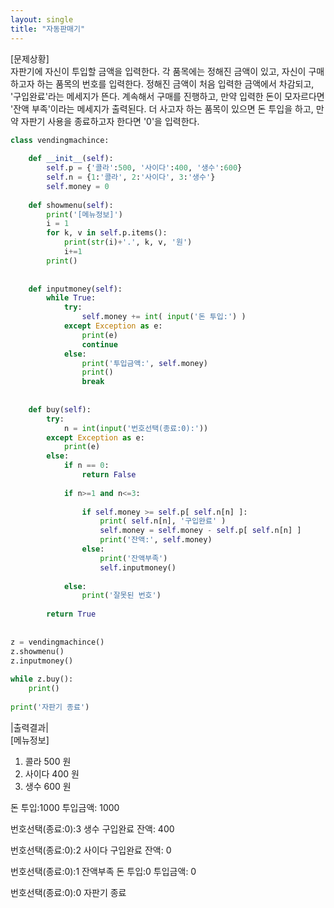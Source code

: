 ```yaml
---  
layout: single  
title: "자동판매기"  
---
```


[문제상황]  
자판기에 자신이 투입할 금액을 입력한다. 각 품목에는 정해진 금액이 있고, 자신이 구매하고자 하는 품목의 번호를 입력한다. 정해진 금액이 처음 입력한 금액에서 차감되고, '구입완료'라는 메세지가 뜬다. 계속해서 구매를 진행하고, 만약 입력한 돈이 모자르다면 '잔액 부족'이라는 메세지가 출력된다. 더 사고자 하는 품목이 있으면 돈 투입을 하고, 만약 자판기 사용을 종료하고자 한다면 '0'을 입력한다.  


~~~python  
class vendingmachince:
 
    def __init__(self):
        self.p = {'콜라':500, '사이다':400, '생수':600}
        self.n = {1:'콜라', 2:'사이다', 3:'생수'}
        self.money = 0      
 
    def showmenu(self):
        print('[메뉴정보]')
        i = 1
        for k, v in self.p.items():
            print(str(i)+'.', k, v, '원')
            i+=1
        print()
 
 
    def inputmoney(self):
        while True:
            try:
                self.money += int( input('돈 투입:') )
            except Exception as e:
                print(e)
                continue
            else:
                print('투입금액:', self.money)
                print()
                break
 
 
    def buy(self):
        try:
            n = int(input('번호선택(종료:0):'))
        except Exception as e:
            print(e)
        else:
            if n == 0:
                return False       
 
            if n>=1 and n<=3:
 
                if self.money >= self.p[ self.n[n] ]:
                    print( self.n[n], '구입완료' )
                    self.money = self.money - self.p[ self.n[n] ]
                    print('잔액:', self.money)
                else:
                    print('잔액부족')
                    self.inputmoney()
               
            else:
                print('잘못된 번호')
 
        return True
 
 
z = vendingmachince()
z.showmenu()
z.inputmoney()
 
while z.buy():    
    print()
 
print('자판기 종료')  

~~~  
|출력결과|  
[메뉴정보]
1. 콜라 500 원
2. 사이다 400 원
3. 생수 600 원

돈 투입:1000
투입금액: 1000

번호선택(종료:0):3
생수 구입완료
잔액: 400

번호선택(종료:0):2
사이다 구입완료
잔액: 0

번호선택(종료:0):1
잔액부족
돈 투입:0
투입금액: 0


번호선택(종료:0):0
자판기 종료
